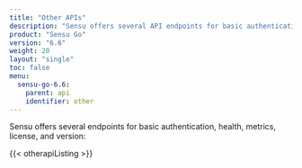 ```yaml
---
title: "Other APIs"
description: "Sensu offers several API endpoints for basic authentication, checking cluster health checks, and retrieving metrics, license information, and version information."
product: "Sensu Go"
version: "6.6"
weight: 20
layout: "single"
toc: false
menu:
  sensu-go-6.6:
    parent: api
    identifier: other
---
```


Sensu offers several endpoints for basic authentication, health, metrics, license, and version:

{{< otherapiListing >}}
